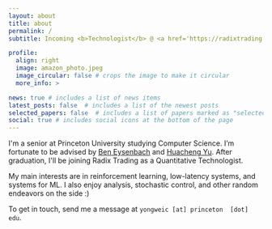```yaml
---
layout: about
title: about
permalink: /
subtitle: Incoming <b>Technologist</b> @ <a href='https://radixtrading.co/'>Radix Trading</a>

profile:
  align: right
  image: amazon_photo.jpeg
  image_circular: false # crops the image to make it circular
  more_info: >

news: true # includes a list of news items
latest_posts: false  # includes a list of the newest posts
selected_papers: false  # includes a list of papers marked as "selected={true}"
social: true # includes social icons at the bottom of the page
---
```


I'm a senior at Princeton University studying Computer Science. I’m fortunate to be advised by [Ben Eysenbach](https://ben-eysenbach.github.io/) and [Huacheng Yu](https://www.cs.princeton.edu/~hy2/). After graduation, I'll be joining Radix Trading as a Quantitative Technologist.

My main interests are in reinforcement learning, low-latency systems, and systems for ML. I also enjoy analysis, stochastic control, and other random endeavors on the side :)

To get in touch, send me a message at `yongweic [at] princeton  [dot] edu`.

